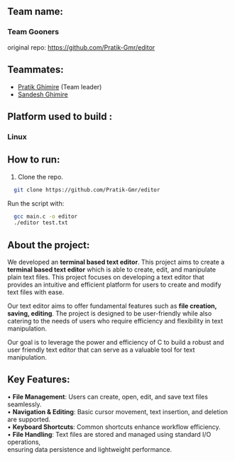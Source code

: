 ## Team name: 
### Team Gooners

original repo:
https://github.com/Pratik-Gmr/editor
 
## Teammates:
* [Pratik Ghimire](https://github.com/Pratik-Gmr) (Team leader)
* [Sandesh Ghimire](https://github.com/Sandesh-Ghimire-0)
 
## Platform used to build : 
### Linux
 
## How to run:
1. Clone the repo.
```sh
  git clone https://github.com/Pratik-Gmr/editor
```
Run the script with:
```sh
  gcc main.c -o editor
  ./editor test.txt
```
## About the project:
We developed an **terminal based text editor**. This project aims to create a **terminal based text editor** which is able to create, edit, and manipulate plain text files. This project focuses on developing a text editor that provides an intuitive and efficient platform for users to create and modify text files with ease.
 
Our text editor aims to offer fundamental features such as **file creation, saving, editing**. The project is designed to be user-friendly while also catering to the needs of users who require efficiency and flexibility in text manipulation.
 
Our goal is to leverage the power and efficiency of C to build a robust and user friendly text editor that can serve as a valuable tool for text manipulation.
 
## Key Features:
• **File Management**: Users can create, open, edit, and save text files seamlessly.  
• **Navigation & Editing**: Basic cursor movement, text insertion, and deletion are supported.     
• **Keyboard Shortcuts**: Common shortcuts enhance workflow efficiency.  
• **File Handling**: Text files are stored and managed using standard I/O operations,  
  ensuring data persistence and lightweight performance.